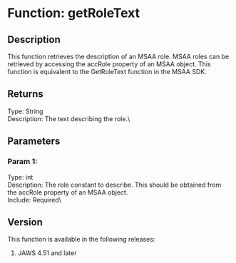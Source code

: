 # Function: getRoleText

## Description

This function retrieves the description of an MSAA role. MSAA roles can
be retrieved by accessing the accRole property of an MSAA object. This
function is equivalent to the GetRoleText function in the MSAA SDK.

## Returns

Type: String\
Description: The text describing the role.\

## Parameters

### Param 1:

Type: int\
Description: The role constant to describe. This should be obtained from
the accRole property of an MSAA object.\
Include: Required\

## Version

This function is available in the following releases:

1.  JAWS 4.51 and later

